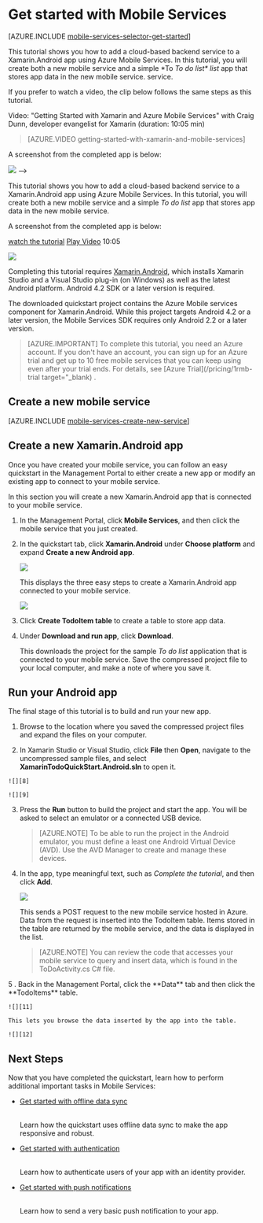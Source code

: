 <properties 
	pageTitle="Get Started with Mobile Services for Xamarin.Android | Windows Azure" 
	writer="craigd" 
	description="Learn how to use Azure Mobile Services with your Xamarin.Android app." 
	documentationCenter="xamarin" 
	authors="lindydonna" 
	manager="dwrede" 
	editor="" 
	services="mobile-services"/>

<tags
	ms.service="mobile-services"
	ms.date="10/05/2015"
	wacn.date=""/>

# <a name="getting-started"></a>Get started with Mobile Services

[AZURE.INCLUDE [mobile-services-selector-get-started](../includes/mobile-services-selector-get-started.md)]
<!-- deleted by customization
&nbsp;

[AZURE.INCLUDE [mobile-services-hero-slug](../includes/mobile-services-hero-slug.md)]

This<!-- keep by customization: begin --> <p>This <!-- keep by customization: end --> tutorial shows you how to add a cloud-based backend service to a Xamarin.Android app using Azure Mobile Services. In this tutorial, you will create both a new mobile service and a simple *To<!-- keep by customization: begin --> <em>To <!-- keep by customization: end --> do list*<!-- keep by customization: begin --> list</em> <!-- keep by customization: end --> app that stores app data in the new mobile service.<!-- keep by customization: begin --> service.</p> <!-- keep by customization: end -->

If you prefer to watch a video, the clip below follows the same steps as this tutorial.

Video: "Getting Started with Xamarin and Azure Mobile Services" with Craig Dunn, developer evangelist for Xamarin  (duration: 10:05 min)

> [AZURE.VIDEO getting-started-with-xamarin-and-mobile-services]

A screenshot from the completed app is below:

![][0]
-->
<!-- keep by customization: begin -->

<div class="dev-onpage-video-clear clearfix">
<div class="dev-onpage-left-content">
<!-- keep by customization: begin --> <p>This <!-- keep by customization: end --> tutorial shows you how to add a cloud-based backend service to a Xamarin.Android app using Azure Mobile Services. In this tutorial, you will create both a new mobile service and a simple <!-- keep by customization: begin --> <em>To <!-- keep by customization: end --> do <!-- keep by customization: begin --> list</em> <!-- keep by customization: end --> app that stores app data in the new mobile <!-- keep by customization: begin --> service.</p> <!-- keep by customization: end -->
<p>A screenshot from the completed app is below:</p>
</div>
<div class="dev-onpage-video-wrapper"><a href="http://channel9.msdn.com/Series/Windows-Azure-Mobile-Services/Getting-Started-with-Xamarin-and-Windows-Azure-Mobile-Services" target="_blank" class="label">watch the tutorial</a> <a style="background-image: url('/media/devcenter/mobile/videos/get-started-xamarin-180x120.png') !important;" href="http://channel9.msdn.com/Series/Windows-Azure-Mobile-Services/Getting-Started-with-Xamarin-and-Windows-Azure-Mobile-Services" target="_blank" class="dev-onpage-video"><span class="icon">Play Video</span></a> <span class="time">10:05</span></div>
</div>

![][0]
<!-- keep by customization: end -->

Completing this tutorial requires [Xamarin.Android], which installs Xamarin Studio and a Visual Studio plug-in (on Windows) as well as the latest Android platform. Android 4.2 SDK or a later version is required. 

The downloaded quickstart project contains the Azure Mobile services component for Xamarin.Android. While this project targets Android 4.2 or a later version, the Mobile Services SDK requires only Android 2.2 or a later version.

> [AZURE.IMPORTANT] To complete this tutorial, you need an Azure account. If you don't have an account, you can sign up for an Azure trial and get up to 10 free mobile services that you can keep using even after your trial ends. For details, see [Azure <!-- deleted by customization Trial](/pricing/1rmb-trial/?WT.mc_id=A9C9624B5) --><!-- keep by customization: begin --> Trial](/pricing/1rmb-trial target="_blank) <!-- keep by customization: end -->.

## <a name="create-new-service"> </a>Create a new mobile service

[AZURE.INCLUDE [mobile-services-create-new-service](../includes/mobile-services-create-new-service.md)]

## Create a new Xamarin.Android app

Once you have created your mobile service, you can follow an easy quickstart in the Management Portal to either create a new app or modify an existing app to connect to your mobile service. 

In this section you will create a new Xamarin.Android app that is connected to your mobile service.

1.  In the Management Portal, click **Mobile Services**, and then click the mobile service that you just created.

2. In the quickstart tab, click **Xamarin.Android** under **Choose platform** and expand **Create a new Android app**.

	![][6]

	This displays the three easy steps to create a Xamarin.Android app connected to your mobile service.

	![][7]

3. Click **Create TodoItem table** to create a table to store app data.

4. Under **Download and run app**, click **Download**. 

	This downloads the project for the sample _To do list_ application that is connected to your mobile service. Save the compressed project file to your local computer, and make a note of where you save it.

## Run your Android app

The final stage of this tutorial is to build and run your new app.

1. Browse to the location where you saved the compressed project files and expand the files on your computer.

2. In Xamarin Studio or Visual Studio, click **File** then **Open**, navigate to the uncompressed sample files, and select **XamarinTodoQuickStart.Android.sln** to open it.

<!-- keep by customization: begin -->
 	![][8]

	![][9]

<!-- keep by customization: end -->
3. Press the **Run** button to build the project and start the app. You will be asked to select an emulator or a connected USB device. 

	> [AZURE.NOTE] To be able to run the project in the Android emulator, you must define a least one Android Virtual Device (AVD). Use the AVD Manager to create and manage these devices.

4. In the app, type meaningful text, such as _Complete the tutorial_, and then click **Add**.

	![][10]

	This sends a POST request to the new mobile service hosted in Azure. Data from the request is inserted into the TodoItem table. Items stored in the table are returned by the mobile service, and the data is displayed in the list.

	> [AZURE.NOTE] 
   	> You can review the code that accesses your mobile service to query and insert data, which is found in the ToDoActivity.cs C# file.

<!-- deleted by customization 6 --><!-- keep by customization: begin --> 5 <!-- keep by customization: end -->. Back in the Management Portal, click the **Data** tab and then click the **TodoItems** table.

	![][11]

	This lets you browse the data inserted by the app into the table.

	![][12]

## <a name="next-steps"> </a>Next Steps
Now that you have completed the quickstart, learn how to perform additional important tasks in Mobile Services: 

* [Get started with offline data sync]  
  <!-- deleted by customization Learn --><!-- keep by customization: begin --> <br/>Learn <!-- keep by customization: end --> how the quickstart uses offline data sync to make the app responsive and robust.

* [Get started with authentication]  
  <!-- deleted by customization Learn --><!-- keep by customization: begin --> <br/>Learn <!-- keep by customization: end --> how to authenticate users of your app with an identity provider.

* [Get started with push notifications]   
  <!-- deleted by customization Learn --><!-- keep by customization: begin --> <br/>Learn <!-- keep by customization: end --> how to send a very basic push notification to your app.
<!-- deleted by customization

* [How to use the Xamarin Component client for Azure Mobile Services](/documentation/articles/partner-xamarin-mobile-services-how-to-use-client-library)  
   Learn how to query the mobile service, work with data, and access custom APIs. 

[AZURE.INCLUDE [app-service-disqus-feedback-slug](../includes/app-service-disqus-feedback-slug.md)]
-->

<!-- Anchors. -->
[Getting started with Mobile Services]:#getting-started
[Create a new mobile service]:#create-new-service
[Define the mobile service instance]:#define-mobile-service-instance
[Next Steps]:#next-steps

<!-- Images. -->
[0]: ./media/partner-xamarin-mobile-services-android-get-started/mobile-quickstart-completed-android.png
[2]: ./media/partner-xamarin-mobile-services-android-get-started/mobile-create.png
[3]: ./media/partner-xamarin-mobile-services-android-get-started/mobile-create-page1.png
[4]: ./media/partner-xamarin-mobile-services-android-get-started/mobile-create-page2.png
[5]: ./media/partner-xamarin-mobile-services-android-get-started/obile-services-selection.png
[6]: ./media/partner-xamarin-mobile-services-android-get-started/mobile-portal-quickstart-xamarin-android.png
[7]: ./media/partner-xamarin-mobile-services-android-get-started/mobile-quickstart-steps-xamarin-android.png
[8]: ./media/partner-xamarin-mobile-services-android-get-started/mobile-xamarin-project-android-xs.png
[9]: ./media/partner-xamarin-mobile-services-android-get-started/mobile-xamarin-project-android-vs.png
[10]: ./media/partner-xamarin-mobile-services-android-get-started/mobile-quickstart-startup-android.png
[11]: ./media/partner-xamarin-mobile-services-android-get-started/mobile-data-tab.png
[12]: ./media/partner-xamarin-mobile-services-android-get-started/mobile-data-browse.png
[13]: ./media/partner-xamarin-mobile-services-android-get-started/mobile-services-diagram.png


<!-- URLs. -->
<!-- deleted by customization
[Get started with data]: /develop/mobile/tutorials/get-started-with-data-xamarin-android
-->
<!-- keep by customization: begin -->
[Get started with data]: /documentation/articles/partner-xamarin-mobile-services-android-get-started-data
<!-- keep by customization: end -->
[Get started with offline data sync]: /documentation/articles/mobile-services-xamarin-android-get-started-offline-data
<!-- deleted by customization
[Get started with authentication]: /develop/mobile/tutorials/get-started-with-users-xamarin-android
[Get started with push notifications]: /develop/mobile/tutorials/get-started-with-push-xamarin-android
-->
<!-- keep by customization: begin -->
[Get started with authentication]: /documentation/articles/partner-xamarin-mobile-services-android-get-started-users
[Get started with push notifications]: /documentation/articles/partner-xamarin-mobile-services-android-get-started-push
<!-- keep by customization: end -->
[Xamarin.Android]: http://xamarin.com/download
[Mobile Services Android SDK]: https://go.microsoft.com/fwLink/p/?LinkID=266533
<!-- deleted by customization
[Azure]: http://azure.microsoft.com/
-->
<!-- keep by customization: begin -->
[WindowsAzure.com]: http://azure.microsoft.com/
<!-- keep by customization: end -->
[Management Portal]: https://manage.windowsazure.cn/
